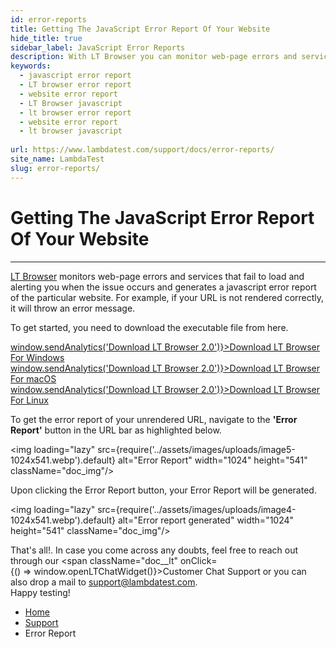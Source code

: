 ```yaml
---
id: error-reports
title: Getting The JavaScript Error Report Of Your Website
hide_title: true
sidebar_label: JavaScript Error Reports
description: With LT Browser you can monitor web-page errors and services that fail to load. LT Browser alerts you when the issue occurs and generates an error report.
keywords:
  - javascript error report
  - LT browser error report
  - website error report
  - LT Browser javascript
  - lt browser error report
  - website error report
  - lt browser javascript
 
url: https://www.lambdatest.com/support/docs/error-reports/
site_name: LambdaTest
slug: error-reports/
---
```


<script type="application/ld+json"
      dangerouslySetInnerHTML={{ __html: JSON.stringify({
       "@context": "https://schema.org",
        "@type": "BreadcrumbList",
        "itemListElement": [{
          "@type": "ListItem",
          "position": 1,
          "name": "LambdaTest",
          "item": "https://www.lambdatest.com"
        },{
          "@type": "ListItem",
          "position": 2,
          "name": "Support",
          "item": "https://www.lambdatest.com/support/docs/"
        },{
          "@type": "ListItem",
          "position": 3,
          "name": "Error Report",
          "item": "https://www.lambdatest.com/support/docs/error-reports/"
        }]
      })
    }}
></script>

# Getting The JavaScript Error Report Of Your Website
* * *

[LT Browser](https://www.lambdatest.com/lt-browser/) monitors web-page errors and services that fail to load and alerting you when the issue occurs and generates a javascript error report of the particular website. For example, if your URL is not rendered correctly, it will throw an error message. 

To get started, you need to download the executable file from here.

<div className="download_btn mb-10">
<a href="https://downloads.lambdatest.com/lt-browser/v2/LTBrowser.exe" onClick={() => window.sendAnalytics('Download LT Browser 2.0')}>Download LT Browser For Windows</a>
</div>   

<div className="download_btn mb-10">
<a href="https://downloads.lambdatest.com/lt-browser/v2/LTBrowser.dmg" onClick={() => window.sendAnalytics('Download LT Browser 2.0')}>Download LT Browser For macOS</a>
</div>

<div className="download_btn mb-10">
<a href="https://downloads.lambdatest.com/lt-browser/v2/LTBrowser.deb" onClick={() => window.sendAnalytics('Download LT Browser 2.0')}>Download LT Browser For Linux</a>
</div>

To get the error report of your unrendered URL, navigate to the **'Error Report'** button in the URL bar as highlighted below.

<img loading="lazy" src={require('../assets/images/uploads/image5-1024x541.webp').default} alt="Error Report" width="1024" height="541" className="doc_img"/>

Upon clicking the Error Report button, your Error Report will be generated.

<img loading="lazy" src={require('../assets/images/uploads/image4-1024x541.webp').default} alt="Error report generated" width="1024" height="541" className="doc_img"/>

>
That's all!. In case you come across any doubts, feel free to reach out through our <span className="doc__lt" onClick={() => window.openLTChatWidget()}>Customer Chat Support</span> or you can also drop a mail to [support@lambdatest.com](mailto:support@lambdatest.com).<br />Happy testing!

<nav aria-label="breadcrumbs">
  <ul className="breadcrumbs">
    <li className="breadcrumbs__item">
      <a className="breadcrumbs__link" href="https://www.lambdatest.com">
        Home
      </a>
    </li>
    <li className="breadcrumbs__item">
      <a className="breadcrumbs__link" target="_self" href="https://www.lambdatest.com/support/docs/">
        Support
      </a>
    </li>
    <li className="breadcrumbs__item breadcrumbs__item--active">
      <span className="breadcrumbs__link">
        Error Report
      </span>
    </li>
  </ul>
</nav>